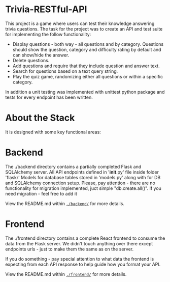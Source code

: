 # Trivia-RESTful-API
This project is a game where users can test their knowledge answering trivia questions. 
The task for the project was to create an API and test suite for implementing the follow functionality:

<ul>
<li>Display questions - both way - all questions and by category. Questions should show the question, category and difficulty rating by default and can show/hide the answer.</li>
<li>Delete questions.</li>
<li>Add questions and require that they include question and answer text.</li>
<li>Search for questions based on a text query string.</li>
<li>Play the quiz game, randomizing either all questions or within a specific category.</li>
</ul>

In addition a unit testing was implemented with unittest python package and tests for every endpoint has been written.

# About the Stack
It is designed with some key functional areas:

# Backend
The ./backend directory contains a partially completed Flask and SQLAlchemy server. 
All API endpoints defined in '__init__.py' file inside folder 'flaskr' 
Models for database tables stored in 'models.py' along with for DB and SQLAlchemy connection setup.
Please, pay attention - there are no functionality for migration implemented, juct simple "db.create.all()".
If you need migration - feel free to add it


View the README.md within [`./backend/`](./backend/README.md) for more details.

# Frontend
The ./frontend directory contains a complete React frontend to consume the data from the Flask server. 
We didn't touch anything over there except endpoints urls - just to make them the same as on the server.

If you do something - pay special attention to what data the frontend is expecting from each API response to help guide how you format your API.

View the README.md within [`./frontend/`](./frontend/README.md) for more details.

